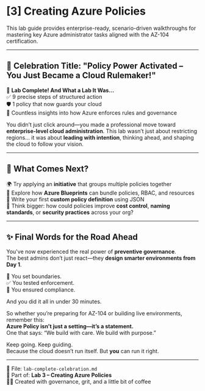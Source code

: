 # [3] Creating Azure Policies

This lab guide provides enterprise-ready, scenario-driven walkthroughs for mastering key Azure administrator tasks aligned with the AZ-104 certification.

---

## 🥳 Celebration Title: **"Policy Power Activated – You Just Became a Cloud Rulemaker!"**

🎉 **Lab Complete! And What a Lab It Was...**  
✅ 9 precise steps of structured action  
🛡️ 1 policy that now guards your cloud  
🔎 Countless insights into how Azure enforces rules and governance

You didn’t just click around—you made a professional move toward **enterprise-level cloud administration**. This lab wasn’t just about restricting regions… it was about **leading with intention**, thinking ahead, and shaping the cloud to follow your vision.

---

## 💭 What Comes Next?  
🌍 Try applying an **initiative** that groups multiple policies together  
🧱 Explore how **Azure Blueprints** can bundle policies, RBAC, and resources  
📑 Write your first **custom policy definition** using JSON  
🧠 Think bigger: how could policies improve **cost control**, **naming standards**, or **security practices** across your org?

---

## ✨ Final Words for the Road Ahead  
You've now experienced the real power of **preventive governance**.  
The best admins don’t just react—they **design smarter environments from Day 1**.

🔐 You set boundaries.  
✅ You tested enforcement.  
🚀 You ensured compliance.

And you did it all in under 30 minutes.

So whether you’re preparing for AZ-104 or building live environments, remember this:  
**Azure Policy isn’t just a setting—it’s a statement.**  
One that says: “We build with care. We build with purpose.”

Keep going. Keep guiding.  
Because the cloud doesn’t run itself. But **you** can run it right.

---

📘 File: `lab-complete-celebration.md`  
🧭 Part of: **Lab 3 – Creating Azure Policies**  
👨‍💻 Created with governance, grit, and a little bit of coffee
```
